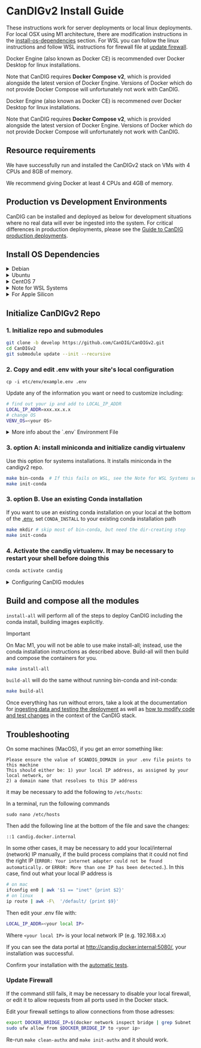 # CanDIGv2 Install Guide

These instructions work for server deployments or local linux deployments. For local OSX using M1 architecture, there are modification instructions in the [install-os-dependencies](#install-os-dependencies) section. For WSL you can follow the linux instructions and follow WSL instructions for firewall file at [update firewall](#update-firewall).

Docker Engine (also known as Docker CE) is recommended over Docker Desktop for linux installations.

Note that CanDIG requires **Docker Compose v2**, which is provided alongside the latest version of Docker Engine. Versions of Docker which do not provide Docker Compose will unfortunately not work with CanDIG.

Docker Engine (also known as Docker CE) is recommened over Docker Desktop for linux installations.

Note that CanDIG requires **Docker Compose v2**, which is provided alongside the latest version of Docker Engine. Versions of Docker which do not provide Docker Compose will unfortunately not work with CanDIG.

## Resource requirements

We have successfully run and installed the CanDIGv2 stack on VMs with 4 CPUs and 8GB of memory.

We recommend giving Docker at least 4 CPUs and 4GB of memory.

## Production vs Development Environments

CanDIG can be installed and deployed as below for development situations where no real data will ever be ingested into the system. For critical differences in production deployments, please see the [Guide to CanDIG production deployments](production-candig.md).

## Install OS Dependencies

<details>
<summary>Debian</summary>

1. Update system/install dependencies

```bash
sudo apt update && \
  sudo apt dist-upgrade -y && \
  sudo apt autoclean && \
  sudo apt autoremove -y

sudo apt install -y git-core build-essential
```
yq >= 4 is required.  See [https://github.com/mikefarah/yq/#install](https://github.com/mikefarah/yq/#install) for install options.

2. Install Docker

```bash
# remove old versions (optional)
sudo apt-get remove docker docker-engine docker.io \
  containerd runc

sudo apt-get install \
  apt-transport-https \
  ca-certificates \
  curl \
  gnupg2 \
  software-properties-common

curl -fsSL https://download.docker.com/linux/debian/gpg | sudo apt-key add -
sudo add-apt-repository \
  "deb [arch=amd64] https://download.docker.com/linux/debian \
  $(lsb_release -cs) \
  stable"

sudo apt-get update

sudo apt-get install docker-ce docker-ce-cli containerd.io

sudo systemctl enable docker

sudo systemctl start docker

sudo usermod -aG docker $(whoami)
```

Continue to [Configure .env](#configure-.env) section below

</details>

<details>

<summary>Ubuntu</summary>

1. Update system/install dependencies
```bash
sudo apt-get update

sudo apt-get install \
  apt-transport-https \
  ca-certificates \
  curl \
  gnupg2 \
  software-properties-common \
  apt-transport-https \
  ca-certificates curl \
  software-properties-common \
  make \
  gcc
```

yq >= 4 is required.  The apt version is outdated.  So:
```bash
sudo apt install snapd
sudo snap install yq
```

2. Install Docker

Follow the [official Docker directions](https://docs.docker.com/engine/install/ubuntu/).  Installation using the [apt repository method](https://docs.docker.com/engine/install/ubuntu/#install-using-the-repository) is recommended.

Set docker to run as a service on startup.
```bash
sudo systemctl enable docker

sudo systemctl start docker
```
You may have to reboot (not just log out).

Add yourself to the docker group rather than use sudo all the time.
```bash
sudo usermod -aG docker $(whoami)
```
You may have to log out or restart your shell for this setting to take effect.

Verify that you are a member of the `docker` group with:
```bash
groups
# or
getent group docker
```

Continue to [Configure .env](#configure-.env) section below

</details>

<details>

<summary>CentOS 7</summary>

1. Update system/install dependencies

```bash
sudo yum update

sudo yum install -y git-core

sudo yum groupinstall -y 'Development Tools'
```

2. Install Docker

```bash
# remove old versions (optional)
sudo yum remove -y docker \
  docker-client \
  docker-client-latest \
  docker-common \
  docker-latest \
  docker-latest-logrotate \
  docker-logrotate \
  docker-engine

sudo yum install -y yum-utils \
  device-mapper-persistent-data \
  lvm2

sudo yum-config-manager -y \
  --add-repo \
  https://download.docker.com/linux/centos/docker-ce.repo

sudo yum update

sudo yum install -y docker-ce docker-ce-cli containerd.io

sudo systemctl enable docker

sudo systemctl start docker

sudo usermod -aG docker $(whoami)
```
yq >= 4 is required.  See [https://github.com/mikefarah/yq/#install](https://github.com/mikefarah/yq/#install) for install options.

Continue to [Configure .env](#configure-.env) section below

</details>

<details>

<summary>Note for WSL Systems</summary>

Miniconda3 must be installed at `~/miniconda3` on WSL systems to avoid an infinite symlink loop. Add `CONDA_INSTALL = ~/miniconda3`  above `CONDA = $(CONDA_INSTALL)/bin/conda` in the Makefile to avoid this issue. You can also use the below command to move the miniconda3 installation to the correct location.

```bash
bash bin/miniconda_install.sh -f -b -u -p ~/miniconda3
```

yq >= 4 is required, but the conda version is outdated.  Install the latest version system-wide by following the instructions at [the yq GitHub](https://github.com/mikefarah/yq/#install).

Continue to [Configure .env](#configure-.env) section below

</details>

<details>

<summary>For Apple Silicon</summary>

### 1. Install OS Dependencies

- Install dependencies

```bash
brew install gettext
brew link --force gettext
brew install jq
brew install yq
```

- Get [Docker Desktop for Apple Silicon](https://docs.docker.com/desktop/install/mac-install/). Be sure to start it.

### 2. Initialize CanDIGv2 Repo

```bash
git clone -b develop https://github.com/CanDIG/CanDIGv2.git
cd CanDIGv2
git submodule update --init --recursive
cp -i etc/env/example.env .env
```

### 3. Update .env file

```bash
# find out your ip and add to LOCAL_IP_ADDR
LOCAL_IP_ADDR=xxx.xx.x.x
# change OS
VENV_OS=arm64mac
```

Edit /etc/hosts on the machine (`sudo nano /etc/hosts`):

```bash
::1 candig.docker.internal
```

### 4. Initialize conda

```bash
make bin-all
make init-conda
conda activate candig
```

### 5. Build and test

```bash
make build-all
make test-integration
```

</details>

## Initialize CanDIGv2 Repo


### 1. Initialize repo and submodules
```bash
git clone -b develop https://github.com/CanDIG/CanDIGv2.git
cd CanDIGv2
git submodule update --init --recursive
```

### 2. Copy and edit .env with your site's local configuration


```
cp -i etc/env/example.env .env
```

Update any of the information you want or need to customize including:

```bash
# find out your ip and add to LOCAL_IP_ADDR
LOCAL_IP_ADDR=xxx.xx.x.x
# change OS
VENV_OS=<your OS>
```

<details>

<summary>More info about the `.env` Environment File</summary>

You need an `.env` file in the project root directory, which contains a set of global variables that are used as reference to the various parameters, plugins, and config options that operators can modify for testing purposes. This repo contains an example `.env` file in `etc/env/example.env`.

For a basic desktop sandbox setup, the example variable file needs very little (if any) modification.

When deploying CanDIGv2
using `make`, `.env` is imported by `make` and all uncommented variables are added as environment variables via
`export`.

Some of the functionality that is controlled through `.env` are:

* operating system flags
* change docker network, driver, and swarm host
* modify ports, protocols, and plugins for various services
* version control and app pinning
* pre-defined defaults for turnkey deployment

Environment variables defined in the `.env` file can be read in `docker-compose` scripts through the variable substitution operator
`${VAR}`.

```yaml
# example compose YAML using variable substitution with default option
services:
  consul:
    image: progrium/consul
    network_mode: ${DOCKER_MODE}
...
```

</details>

### 3. option A: install miniconda and initialize candig virtualenv

Use this option for systems installations. It installs miniconda in the candigv2 repo.

```bash
make bin-conda  # If this fails on WSL, see the Note for WSL Systems section above
make init-conda
```

### 3. option B. Use an existing Conda installation

If you want to use an existing conda installation on your local at the bottom of the [.env](../etc/env/example.env#L310), set `CONDA_INSTALL` to your existing conda installation path

```bash
make mkdir # skip most of bin-conda, but need the dir-creating step
make init-conda
```

### 4. Activate the candig virtualenv. It may be necessary to restart your shell before doing this

```bash
conda activate candig
```

<details>

<summary>Configuring CanDIG modules</summary>

Not all CanDIG modules are required for a minimal installation. The `CANDIG_MODULES` setting defines which modules are included in the deployment.

By default (if you copy the sample file from `etc/env/example.env`) the installation includes the minimal list of modules:

```
  CANDIG_MODULES=logging keycloak vault redis postgres htsget katsu query tyk opa federation candig-ingest candig-data-portal
```

Optional modules follow the `#` and include various monitoring components, workflow execution, and some older modules not generally installed.
 </details>

## Build and compose all the modules

`install-all` will perform all of the steps to deploy CanDIG including the conda install, building images explicitly. 

> [!IMPORTANT] 
> On Mac M1, you will not be able to use make install-all; instead, use the conda installation instructions as described above. Build-all will then build and compose the containers for you.


```bash
make install-all
```

`build-all` will do the same without running bin-conda and init-conda:

```bash
make build-all
```

Once everything has run without errors, take a look at the documentation for
[ingesting data and testing the deployment](ingest-and-test.md) as well as
[how to modify code and test changes](docker-and-submodules.md) in
the context of the CanDIG stack.

## Troubleshooting

On some machines (MacOS), if you get an error something like:
```
Please ensure the value of $CANDIG_DOMAIN in your .env file points to this machine
This should either be: 1) your local IP address, as assigned by your local network, or
2) a domain name that resolves to this IP address
```
it may be necessary to add the following to `/etc/hosts`:

In a terminal, run the following commands
```
sudo nano /etc/hosts
```

Then add the following line at the bottom of the file and save the changes:

```
::1	candig.docker.internal
```

In some other cases, it may be necessary to add your local/internal (network) IP manually, if the build process complains that it could not find the right IP (`ERROR: Your internet adapter could not be found automatically.` or `ERROR: More than one IP has been detected.`). In this case, find out what your local IP address is

```bash
# on mac
ifconfig en0 | awk '$1 == "inet" {print $2}'
# on linux
ip route | awk -F\  '/default/ {print $9}'
```

Then edit your .env file with:

```bash
LOCAL_IP_ADDR=<your local IP>
```
Where `<your local IP>` is your local network IP (e.g. 192.168.x.x)

If you can see the data portal at http://candig.docker.internal:5080/, your installation was successful.

Confirm your installation with the [automatic tests](/docs/ingest-and-test.md).


### Update Firewall

If the command still fails, it may be necessary to disable your local firewall, or edit it to allow requests from all ports used in the Docker stack.

Edit your firewall settings to allow connections from those adresses:

```bash
export DOCKER_BRIDGE_IP=$(docker network inspect bridge | grep Subnet | awk '{print $2}' | tr -d ',')
sudo ufw allow from $DOCKER_BRIDGE_IP to <your ip>
```

Re-run `make clean-authx` and `make init-authx` and it should work.
